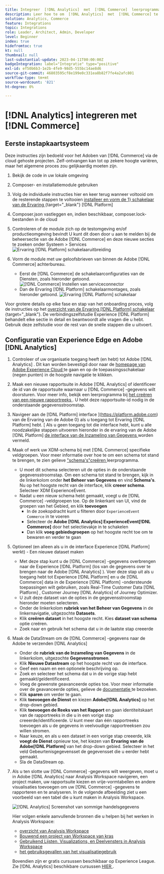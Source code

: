 ```yaml
---
title: Integreer  [!DNL Analytics]  met  [!DNL Commerce]  leerprogramma
description: Leer hoe te om  [!DNL Analytics]  met  [!DNL Commerce] te integreren.
solution: Analytics, Commerce
feature: Integrations
topic: Integrations
role: Leader, Architect, Admin, Developer
level: Beginner
index: true
hidefromtoc: true
kt: null
thumbnail: null
last-substantial-update: 2023-04-11T00:00:00Z
badgeIntegration: label="Integratie" type="positive"
exl-id: ef50b6b3-1e2b-4fe9-98d5-555bc14ae8d6
source-git-commit: 46803595cf8e199e0c331ea8b82f7fe4a2afc801
workflow-type: tm+mt
source-wordcount: '821'
ht-degree: 0%

---
```


# [!DNL Analytics] integreren met [!DNL Commerce]

## Eerste instapkaartsysteem

Deze instructies zijn bedoeld voor het Adoben van [!DNL Commerce] via de cloud gehoste projecten. Zelf-ontvangen kan tot op zekere hoogte variëren, maar het algemene proces zou gelijkaardig moeten zijn.

1. Bekijk de code in uw lokale omgeving
1. Composer- en installatiemodule gebruiken
1. Volg de individuele instructies hier en keer terug wanneer voltooid om de resterende stappen te voltooien
   [ installeer en vorm de 1} schakelaar van de Ervaring ](https://experienceleague.adobe.com/docs/commerce-merchant-services/experience-platform-connector/fundamentals/install.html) {target="_blank"} [!DNL Platform] 


1. Composer.json vastleggen en, indien beschikbaar, composer.lock-bestanden in de cloud
1. Controleren of de module zich op de testomgeving en/of productieomgeving bevindt
U kunt dit doen door u aan te melden bij de beheersectie van de Adobe [!DNL Commerce] en deze nieuwe secties te zoeken onder Systeem > Services
   ![ Ervaring [!DNL Platform] schakelaaruitbreiding ](./assets/analytics-commerce/admin-view-experience-platform-commector-extension.png)

1. Vorm de module met uw geloofsbrieven van binnen de Adobe [!DNL Commerce] achterbureau.
   * Eerst de [!DNL Commerce] de schakelaarconfiguraties van de Diensten, zoals hieronder getoond.
     ![[!DNL Commerce] Instellen van serviceconnector ](./assets/analytics-commerce/commerce-services-connector-setup.png)
   * Dan de Ervaring [!DNL Platform] schakelaarmontages, zoals hieronder getoond.
     ![ Ervaring [!DNL Platform] schakelaar ](./assets/analytics-commerce/experience-platform-connector.png)

Voor grotere details op elke fase en stap van het onboarding proces, volg de instructies op het [ overzicht van de Ervaring  [!DNL Platform]  schakelaar ](https://experienceleague.adobe.com/docs/commerce-merchant-services/experience-platform-connector/overview.html) {target="_blank"}. De verbindingszelfstudie Experience [!DNL Platform] behandelt elke sectie in detail en beantwoordt alle vragen die u hebt. Gebruik deze zelfstudie voor de rest van de snelle stappen die u uitvoert.

## Configuratie van Experience Edge en Adobe [!DNL Analytics]

1. Controleer of uw organisatie toegang heeft (en hebt) tot Adobe [!DNL Analytics] . Dit kan worden bevestigd door naar de [ homepage van Adobe Experience Cloud ](https://experience.adobe.com/) te gaan en op de toepassingsschakelaar (negen punten) in de hoogste navigatie te klikken.

1. Maak een nieuwe rapportsuite in Adobe [!DNL Analytics] of identificeer de id van de rapportsuite waarnaar u [!DNL Commerce] -gegevens wilt doorsturen. Voor meer info, bekijk een leerprogramma bij [ het creëren van een nieuwe rapportreeks ](https://experienceleague.adobe.com/docs/analytics-learn/tutorials/intro-to-analytics/analytics-basics/understanding-and-creating-report-suites.html). U hebt deze rapportsuite-id nodig in de onderstaande gegevensstroomstap.

1. Navigeer aan de  [!DNL Platform]  interface ](https://platform.adobe.com) van de Ervaring van de Adobe 0} als u toegang tot Ervaring [!DNL Platform] hebt. [ Als u geen toegang tot die interface hebt, kunt u alle noodzakelijke stappen uitvoeren hieronder in de ervaring van de Adobe [!DNL Platform] [ de interface van de Inzameling van Gegevens ](https://experience.adobe.com/#/data-collection) worden vermeld.

1. Maak of werk uw XDM-schema bij met [!DNL Commerce] specifieke veldgroepen. Voor meer informatie over hoe te om een schema tot stand te brengen, te zien gelieve [ &quot;schema&#39;s&quot;creëren ](https://experienceleague.adobe.com/docs/platform-learn/tutorials/schemas/create-schemas.html) leerprogramma.
   * U moet dit schema selecteren uit de opties in de onderstaande gegevensstroomstap. Om een schema tot stand te brengen, kijk in de linkerkolom onder **het Beheer van Gegevens** en vind **Schema&#39;s**. Nu op het hoogste recht van de interface, klik **creeer schema**. Selecteer XDM ExperienceEvent.
   * Nadat u een nieuw schema hebt gemaakt, voegt u de [!DNL Commerce] -veldgroepen toe. Op de linkerkant van UI, vind de groepen van het Gebied, en klik **toevoegen**
      * In de zoekopdracht kunt u filteren door `ExperienceEvent Commerce` in te voeren
      * Selecteer de **Adobe [!DNL Analytics] ExperienceEvent[!DNL Commerce]** door het selectievakje in te schakelen
      * Dan klik **voeg gebiedsgroepen** op het hoogste recht toe om te bewaren en verder te gaan

1. Optioneel (en alleen als u in de interface Experience [!DNL Platform] werkt) - Een nieuwe dataset maken
   * Met deze stap kunt u de [!DNL Commerce] -gegevens overbrengen naar de Experience [!DNL Platform] (los van de gegevens over te brengen naar de Adobe [!DNL Analytics] ). Voer deze stap uit als u toegang hebt tot Experience [!DNL Platform] en u de [!DNL Commerce] data in de Experience [!DNL Platform] -ondersteunde toepassingen wilt gebruiken, zoals Real-Time Customer Data [!DNL Platform] , Customer Journey [!DNL Analytics] of Journey Optimizer.
   * U zult deze dataset van de opties in de gegevensstroomstap hieronder moeten selecteren.
   * Onder de linkerkolom **rubriek van het Beheer van Gegevens** in de linkernavigatie, uitgezochte **Datasets**.
   * Klik **creëren dataset** in het hoogste recht. Kies **dataset van schema** optie creëren.
   * Zoek naar en gebruik het schema dat u in de laatste stap creeerde

1. Maak de DataStream om de [!DNL Commerce] -gegevens naar de Adobe te verzenden [!DNL Analytics]
   * Onder de **rubriek van de Inzameling van Gegevens** in de linkerkolom, uitgezochte **Gegevensstromen**.
   * Klik **Nieuwe Datastream** op het hoogste recht van de interface.
   * Geef een naam en een optionele beschrijving op.
   * Zoek en selecteer het schema dat u in de vorige stap hebt gemaakt/geïdentificeerd.
   * Voeg de gewenste geavanceerde opties toe. Voor meer informatie over de geavanceerde opties, gelieve de [ documentatie ](https://experienceleague.adobe.com/docs/experience-platform/datastreams/configure.html) te bezoeken.
   * Klik **sparen** om verder te gaan.
   * Klik **toevoegen de Dienst** en kiezen **Adobe[!DNL Analytics]** op het drop-down gebied.
   * Klik **toevoegen de Reeks van het Rapport** en gaan identiteitskaart van de rapportreeks in die u in een vorige stap creeerde/identificeerde. U kunt meer dan één rapportreeks toevoegen als u de gegevens in veelvoudige rapportreeksen zou willen stromen.
   * Naar keuze, en als u een dataset in een vorige stap creeerde, klik **voegt de Dienst** opnieuw toe, het kiezen van **Ervaring van de Adobe[!DNL Platform]** van het drop-down gebied. Selecteer in het veld Gebeurtenisgegevensset de gegevensset die u eerder hebt gemaakt.
   * Sla de DataStream op.

1. Als u ten slotte uw [!DNL Commerce] -gegevens wilt weergeven, moet u in Adobe [!DNL Analytics] naar Analysis Workspace navigeren, een project maken, uw rapportsuite kiezen en vrije-vormtabellen en andere visualisaties toevoegen om uw [!DNL Commerce] -gegevens te rapporteren en te analyseren. In de volgende afbeelding ziet u een voorbeeld van een tabel die u kunt maken in Analysis Workspace.

   ![[!DNL Analytics] Screenshot van sommige handelsgegevens ](./assets/analytics-commerce/analytics-screenshot-commerce-items.png)

   Hier volgen enkele aanvullende bronnen die u helpen bij het werken in Analysis Workspace:

   * [ overzicht van Analysis Workspace ](https://experienceleague.adobe.com/docs/analytics-learn/tutorials/analysis-workspace/analysis-workspace-basics/analysis-workspace-overview.html)
   * [ Bouwend een project van Workspace van kras ](https://experienceleague.adobe.com/docs/analytics-learn/tutorials/analysis-workspace/analysis-workspace-basics/building-a-workspace-project-from-scratch.html)
   * [ Gebruikend Lijsten, Visualizations, en Deelvensters in Analysis Workspace ](https://experienceleague.adobe.com/docs/analytics-learn/tutorials/analysis-workspace/using-panels/using-tables-visualizations-and-panels.html)
   * [ het gebruiksgevallen van het visualisatiegebruik ](https://experienceleague.adobe.com/docs/analytics-learn/tutorials/analysis-workspace/visualizations/visualization-use-cases.html)

   Bovendien zijn er gratis cursussen beschikbaar op Experience League. Zie [!DNL Analytics] beschikbare cursussen [ HIER ](https://experienceleague.adobe.com/?lang=en&amp;Solution=Analytics#courses).
